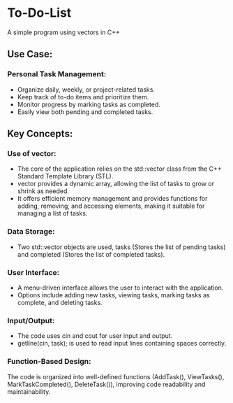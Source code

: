 # To-Do-List
A simple program using vectors in C++

## Use Case:

### Personal Task Management:
- Organize daily, weekly, or project-related tasks.
- Keep track of to-do items and prioritize them.
- Monitor progress by marking tasks as completed.
- Easily view both pending and completed tasks.

## Key Concepts:

### Use of vector:
- The core of the application relies on the std::vector class from the C++ Standard Template Library (STL).
- vector provides a dynamic array, allowing the list of tasks to grow or shrink as needed.
- It offers efficient memory management and provides functions for adding, removing, and accessing elements, making it suitable for managing a list of tasks.

### Data Storage:
- Two std::vector objects are used, tasks (Stores the list of pending tasks) and completed (Stores the list of completed tasks).
  
### User Interface:
- A menu-driven interface allows the user to interact with the application.
- Options include adding new tasks, viewing tasks, marking tasks as complete, and deleting tasks.

### Input/Output:
- The code uses cin and cout for user input and output.
- getline(cin, task); is used to read input lines containing spaces correctly.

### Function-Based Design:
The code is organized into well-defined functions (AddTask(), ViewTasks(), MarkTaskCompleted(), DeleteTask()), improving code readability and maintainability.

